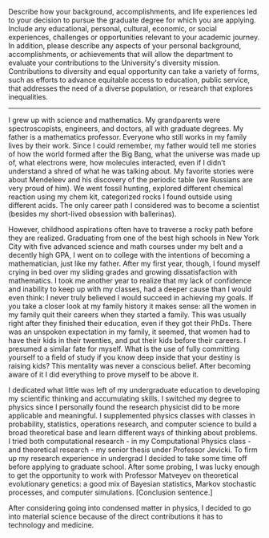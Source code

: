 Describe how your background, accomplishments, and life experiences led to your decision to pursue the graduate degree for which you are applying. Include any educational, personal, cultural, economic, or social experiences, challenges or opportunities relevant to your academic journey. In addition, please describe any aspects of your personal background, accomplishments, or achievements that will allow the department to evaluate your contributions to the University's diversity mission. Contributions to diversity and equal opportunity can take a variety of forms, such as efforts to advance equitable access to education, public service, that addresses the need of a diverse population, or research that explores inequalities.

---

I grew up with science and mathematics. My grandparents were spectroscopists, engineers, and doctors, all with graduate degrees. My father is a mathematics professor. Everyone who still works in my family lives by their work. Since I could remember, my father would tell me stories of how the world formed after the Big Bang, what the universe was made up of, what electrons were, how molecules interacted, even if I didn’t understand a shred of what he was talking about. My favorite stories were about Mendeleev and his discovery of the periodic table (we Russians are very proud of him).  We went fossil hunting, explored different chemical reaction using my chem kit, categorized rocks I found outside using different acids. The only career path I considered was to become a scientist (besides my short-lived obsession with ballerinas). 

However, childhood aspirations often have to traverse a rocky path before they are realized. Graduating from one of the best high schools in New York City with five advanced science and math courses under my belt and a decently high GPA, I went on to college with the intentions of becoming a mathematician, just like my father. After my first year, though, I found myself crying in bed over my sliding grades and  growing dissatisfaction with mathematics. I took me another year to realize that my lack of confidence and inability to keep up with my classes, had a deeper cause than I would even think: I never truly believed I would succeed in achieving my goals. If you take a closer look at my family history it makes sense: all the women in my family quit their careers when they started a family. This was usually right after they finished their education, even if they got their PhDs. There was an unspoken expectation in my family, it seemed, that women had to have their kids in their twenties, and put their kids before their careers. I presumed a similar fate for myself. What is the use of fully committing yourself to a field of study if you know deep inside that your destiny is raising kids? This mentality was never a conscious belief. After becoming aware of it I did everything to prove myself to be above it.

I dedicated what little was left of my undergraduate education to developing my scientific thinking and accumulating skills. I switched my degree to physics since I personally found the research physicist did to be more applicable and meaningful. I supplemented physics classes with classes in probability, statistics, operations research, and computer science to build a broad theoretical base and learn different ways of thinking about problems. I tried both computational research - in my Computational Physics class - and theoretical research - my senior thesis under Professor Jevicki. To firm up my research experience in undergrad I decided to take some time off before applying to graduate school. After some probing, I was lucky enough to get the opportunity to work with Professor Matveyev on theoretical evolutionary genetics: a good mix of Bayesian statistics, Markov stochastic processes, and computer simulations. [Conclusion sentence.]

After considering going into condensed matter in physics, I decided to go into material science because of the direct contributions it has to technology and medicine. 
